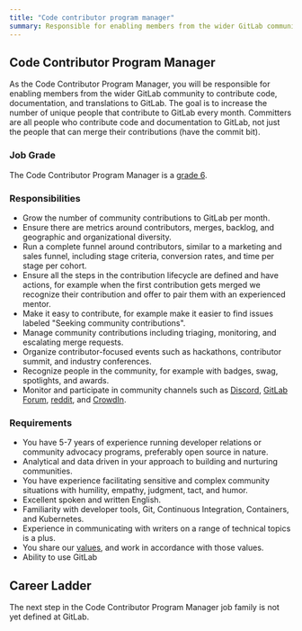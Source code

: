 ```yaml
---
title: "Code contributor program manager"
summary: Responsible for enabling members from the wider GitLab community to contribute code, documentation, and translations to GitLab
---
```


## Code Contributor Program Manager

As the Code Contributor Program Manager, you will be responsible for enabling members from the wider GitLab community to contribute code, documentation, and translations to GitLab. The goal is to increase the number of unique people that contribute to GitLab every month. Committers are all people who contribute code and documentation to GitLab, not just the people that can merge their contributions (have the commit bit).

### Job Grade

The Code Contributor Program Manager is a [grade 6](https://about.gitlab.com/handbook/total-rewards/compensation/compensation-calculator/#gitlab-job-grades).

### Responsibilities

- Grow the number of community contributions to GitLab per month.
- Ensure there are metrics around contributors, merges, backlog, and geographic and organizational diversity.
- Run a complete funnel around contributors, similar to a marketing and sales funnel, including stage criteria, conversion rates, and time per stage per cohort.
- Ensure all the steps in the contribution lifecycle are defined and have actions, for example when the first contribution gets merged we recognize their contribution and offer to pair them with an experienced mentor.
- Make it easy to contribute, for example make it easier to find issues labeled "Seeking community contributions".
- Manage community contributions including triaging, monitoring, and escalating merge requests.
- Organize contributor-focused events such as hackathons, contributor summit, and industry conferences.
- Recognize people in the community, for example with badges, swag, spotlights, and awards.
- Monitor and participate in community channels such as [Discord](https://discord.gg/gitlab), [GitLab Forum](https://forum.gitlab.com/),  [reddit](https://www.reddit.com/r/gitlab/), and [CrowdIn](https://crowdin.com/project/gitlab-ee/discussions).

### Requirements

- You have 5-7 years of experience running developer relations or community advocacy programs, preferably open source in nature.
- Analytical and data driven in your approach to building and nurturing communities.
- You have experience facilitating sensitive and complex community situations with humility, empathy, judgment, tact, and humor.
- Excellent spoken and written English.
- Familiarity with developer tools, Git, Continuous Integration, Containers, and Kubernetes.
- Experience in communicating with writers on a range of technical topics is a plus.
- You share our [values](/handbook/values/), and work in accordance with those values.
- Ability to use GitLab

## Career Ladder

The next step in the Code Contributor Program Manager job family is not yet defined at GitLab.
